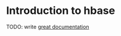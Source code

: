 # Introduction to hbase

TODO: write [great documentation](http://jacobian.org/writing/great-documentation/what-to-write/)

